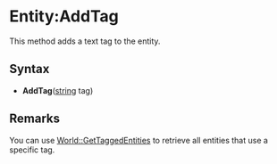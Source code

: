 # Entity:AddTag

This method adds a text tag to the entity.

## Syntax

- **AddTag**([string](https://www.lua.org/manual/5.4/manual.html#6.4) tag)

## Remarks

You can use [World::GetTaggedEntities](World_GetTaggedEntities.md) to retrieve all entities that use a specific tag.
